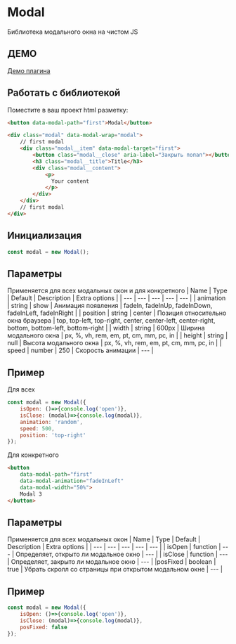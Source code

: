# Modal
Библиотека модального окна на чистом JS


## ДЕМО
 [Демо плагина](http://emorozov.top/ )

## Работать с библиотекой
Поместите в ваш проект html разметку:
```html
<button data-modal-path="first">Modal</button>

<div class="modal" data-modal-wrap="modal">
    // first modal
    <div class="modal__item" data-modal-target="first">
        <button class="modal__close" aria-label="Закрыть попап"></button>
        <h3 class="modal__title">Title</h3>
        <div class="modal__content">
            <p>
              Your content
            </p>
        </div>
    </div>
    // first modal
</div>
```

## Инициализация
```javascript
const modal = new Modal();
```

## Параметры
Применяется для всех модальных окон и для конкретного
| Name | Type | Default | Description | Extra options |
| --- | --- | --- | --- | --- |
| animation | string | show | Анимация появления | fadeIn, fadeInUp, fadeInDown, fadeInLeft, fadeInRight |
| position | string | center | Позиция относительно окна браузера | top, top-left, top-right, center, center-left, center-right, bottom,  bottom-left, bottom-right |
| width | string | 600px | Ширина модального окна | px, %, vh, rem, em, pt, cm, mm, pc, in |
| height | string | null | Высота модального окна | px, %, vh, rem, em, pt, cm, mm, pc, in |
| speed | number | 250 | Скорость анимации | --- |

## Пример
Для всех
```javascript
const modal = new Modal({
    isOpen: ()=>{console.log('open')},
    isClose: (modal)=>{console.log(modal)},
    animation: 'random',
    speed: 500,
    position: 'top-right'
});
```
Для конкретного
```html
<button 
    data-modal-path="first" 
    data-modal-animation="fadeInLeft"
    data-modal-width="50%">
    Modal 3
</button>
```
## Параметры
Применяется для всех модальных окон
| Name | Type | Default | Description | Extra options |
| --- | --- | --- | --- | --- |
| isOpen | function | --- | Определяет, открыто ли модальное окно | --- |
| isClose | function | --- | Определяет, закрыто ли модальное окно | --- |
 |posFixed | boolean | true | Убрать скролл со страницы при открытом модальном окне | --- |
## Пример
```javascript
const modal = new Modal({
    isOpen: ()=>{console.log('open')},
    isClose: (modal)=>{console.log(modal)},
    posFixed: false
});
```


